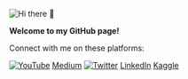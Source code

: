 ![Hi there 👋](https://res.cloudinary.com/importdata/image/upload/v1594310913/YT_Banner_rkjidf.png)


**Welcome to my GitHub page!**

Connect with me on these platforms:

[![YouTube](https://cdn.emojidex.com/emoji/xhdpi/YouTube.png "YouTube")](https://www.youtube.com/c/ImportData1) [Medium](https://medium.com/@importdata) [![Twitter](https://logo-logos.com/wp-content/uploads/2016/11/Twitter_logo_blue_bird.png)](https://twitter.com/ImportData1) [LinkedIn](https://www.linkedin.com/in/jaemin-lee-771705151/) [Kaggle](https://www.kaggle.com/importdata)
